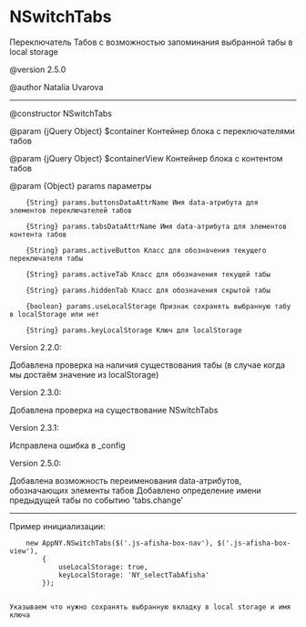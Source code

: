 NSwitchTabs
===========

Переключатель Табов с возможностью запоминания выбранной табы в local storage

@version 2.5.0

@author Natalia Uvarova
 
---
@constructor NSwitchTabs

@param {jQuery Object} $container Контейнер блока с переключателями табов

@param {jQuery Object} $containerView Контейнер блока с контентом табов

@param {Object} params параметры

		{String} params.buttonsDataAttrName Имя data-атрибута для элементов переключателей табов
		
        {String} params.tabsDataAttrName Имя data-атрибута для элементов контента табов
        
        {String} params.activeButton Класс для обозначения текущего переключателя табы
        
        {String} params.activeTab Класс для обозначения текущей табы
        
        {String} params.hiddenTab Класс для обозначения скрытой табы
        
        {boolean} params.useLocalStorage Признак сохранять выбранную табу в localStorage или нет
        
        {String} params.keyLocalStorage Ключ для localStorage

Version 2.2.0:

Добавлена проверка на наличия существования табы (в случае когда мы достаём значение из localStorage)

Version 2.3.0:

Добавлена проверка на существование NSwitchTabs

Version 2.3.1:

Исправлена ошибка в _config 

Version 2.5.0:

Добавлена возможность переименования data-атрибутов, обозначающих элементы табов
Добавлено определение имени предыдущей табы по событию 'tabs.change'

---

Пример инициализации:

        new AppNY.NSwitchTabs($('.js-afisha-box-nav'), $('.js-afisha-box-view'),
            {
                useLocalStorage: true, 
                keyLocalStorage: 'NY_selectTabAfisha'
            });


	Указываем что нужно сохранять выбранную вкладку в local storage и имя ключа            
          
  
